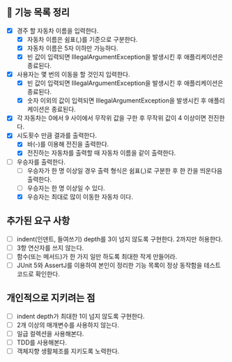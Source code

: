 ## 🚀 기능 목록 정리

- [x] 경주 할 자동차 이름을 입력한다.
    - [x] 자동차 이름은 쉼표(,)를 기준으로 구분한다.
    - [x] 자동차 이름은 5자 이하만 가능하다.
    - [x] 빈 값이 입력되면 IllegalArgumentException을 발생시킨 후 애플리케이션은 종료된다.
- [x] 사용자는 몇 번의 이동을 할 것인지 입력한다.
    - [x] 빈 값이 입력되면 IllegalArgumentException을 발생시킨 후 애플리케이션은 종료된다.
    - [x] 숫자 이외의 값이 입력되면 IllegalArgumentException을 발생시킨 후 애플리케이션은 종료된다.
- [x] 각 자동차는 0에서 9 사이에서 무작위 값을 구한 후 무작위 값이 4 이상이면 전진한다.
- [x] 시도횟수 만큼 결과를 출력한다.
    - [x] 바(-)를 이용해 전진을 출력한다.
    - [x] 전진하는 자동차를 출력할 때 자동차 이름을 같이 출력한다.
- [ ] 우승자를 출력한다.
    - [ ] 우승자가 한 명 이상일 경우 출력 형식은 쉼표(,)로 구분한 후 한 칸을 띄운다음 출력한다.
    - [ ] 우승자는 한 명 이상일 수 있다.
    - [x] 우승자는 최대로 많이 이동한 자동차 이다.

## 추가된 요구 사항

- [ ] indent(인덴트, 들여쓰기) depth를 3이 넘지 않도록 구현한다. 2까지만 허용한다.
- [ ] 3항 연산자를 쓰지 않는다.
- [ ] 함수(또는 메서드)가 한 가지 일만 하도록 최대한 작게 만들어라.
- [ ] JUnit 5와 AssertJ를 이용하여 본인이 정리한 기능 목록이 정상 동작함을 테스트 코드로 확인한다.

## 개인적으로 지키려는 점

- [ ] indent depth가 최대한 1이 넘지 않도록 구현한다.
- [ ] 2개 이상의 매개변수를 사용하지 않는다.
- [ ] 일급 컬렉션을 사용해본다.
- [ ] TDD를 사용해본다.
- [ ] 객체지향 생활체조를 지키도록 노력한다.
